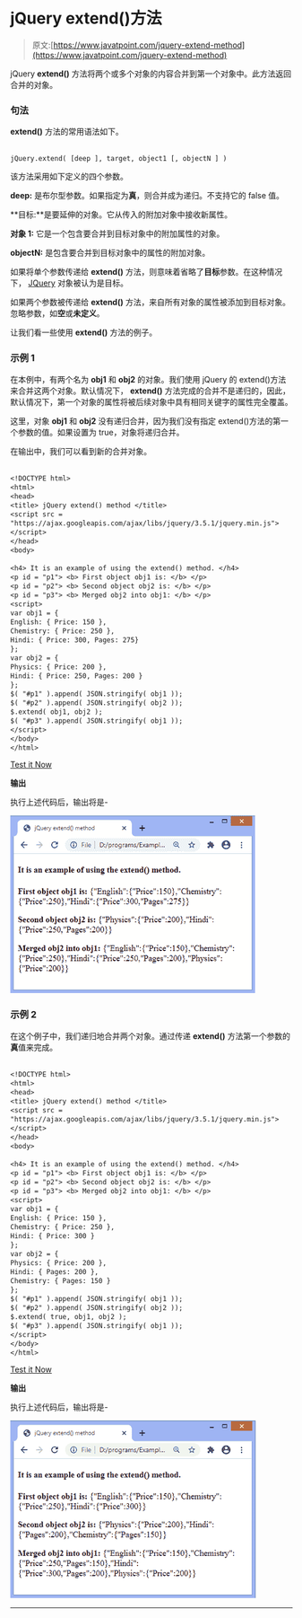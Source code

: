 # jQuery extend()方法

> 原文:[https://www.javatpoint.com/jquery-extend-method](https://www.javatpoint.com/jquery-extend-method)

jQuery **extend()** 方法将两个或多个对象的内容合并到第一个对象中。此方法返回合并的对象。

### 句法

**extend()** 方法的常用语法如下。

```

jQuery.extend( [deep ], target, object1 [, objectN ] )

```

该方法采用如下定义的四个参数。

**deep:** 是布尔型参数。如果指定为**真**，则合并成为递归。不支持它的 false 值。

**目标:**是要延伸的对象。它从传入的附加对象中接收新属性。

**对象 1:** 它是一个包含要合并到目标对象中的附加属性的对象。

**objectN:** 是包含要合并到目标对象中的属性的附加对象。

如果将单个参数传递给 **extend()** 方法，则意味着省略了**目标**参数。在这种情况下， [JQuery](https://www.javatpoint.com/jquery-tutorial) 对象被认为是目标。

如果两个参数被传递给 **extend()** 方法，来自所有对象的属性被添加到目标对象。忽略参数，如**空**或**未定义**。

让我们看一些使用 **extend()** 方法的例子。

### 示例 1

在本例中，有两个名为 **obj1** 和 **obj2** 的对象。我们使用 jQuery 的 extend()方法来合并这两个对象。默认情况下， **extend()** 方法完成的合并不是递归的，因此，默认情况下，第一个对象的属性将被后续对象中具有相同关键字的属性完全覆盖。

这里，对象 **obj1** 和 **obj2** 没有递归合并，因为我们没有指定 extend()方法的第一个参数的值。如果设置为 true，对象将递归合并。

在输出中，我们可以看到新的合并对象。

```

<!DOCTYPE html>
<html>
<head>
<title> jQuery extend() method </title>
<script src = "https://ajax.googleapis.com/ajax/libs/jquery/3.5.1/jquery.min.js"> </script>
</head>
<body>

<h4> It is an example of using the extend() method. </h4>
<p id = "p1"> <b> First object obj1 is: </b> </p>
<p id = "p2"> <b> Second object obj2 is: </b> </p>
<p id = "p3"> <b> Merged obj2 into obj1: </b> </p>
<script>
var obj1 = {
English: { Price: 150 },
Chemistry: { Price: 250 },
Hindi: { Price: 300, Pages: 275}
};
var obj2 = {
Physics: { Price: 200 },
Hindi: { Price: 250, Pages: 200 }
};
$( "#p1" ).append( JSON.stringify( obj1 ));
$( "#p2" ).append( JSON.stringify( obj2 ));
$.extend( obj1, obj2 );
$( "#p3" ).append( JSON.stringify( obj1 ));
</script>
</body>
</html>

```

[Test it Now](https://www.javatpoint.com/oprweb/test.jsp?filename=jquery-extend-method1)

**输出**

执行上述代码后，输出将是-

![jQuery extend() method](img/a87b29c6bd86f8020c83458089d91470.png)

### 示例 2

在这个例子中，我们递归地合并两个对象。通过传递 **extend()** 方法第一个参数的**真**值来完成。

```

<!DOCTYPE html>
<html>
<head>
<title> jQuery extend() method </title>
<script src = "https://ajax.googleapis.com/ajax/libs/jquery/3.5.1/jquery.min.js"> </script>
</head>
<body>

<h4> It is an example of using the extend() method. </h4>
<p id = "p1"> <b> First object obj1 is: </b> </p>
<p id = "p2"> <b> Second object obj2 is: </b> </p>
<p id = "p3"> <b> Merged obj2 into obj1: </b> </p>
<script>
var obj1 = {
English: { Price: 150 },
Chemistry: { Price: 250 },
Hindi: { Price: 300 }
};
var obj2 = {
Physics: { Price: 200 },
Hindi: { Pages: 200 },
Chemistry: { Pages: 150 }
};
$( "#p1" ).append( JSON.stringify( obj1 ));
$( "#p2" ).append( JSON.stringify( obj2 ));
$.extend( true, obj1, obj2 );
$( "#p3" ).append( JSON.stringify( obj1 ));
</script>
</body>
</html>

```

[Test it Now](https://www.javatpoint.com/oprweb/test.jsp?filename=jquery-extend-method2)

**输出**

执行上述代码后，输出将是-

![jQuery extend() method](img/f0c07675fd4abe93ae0ea4db0f97b324.png)

* * *